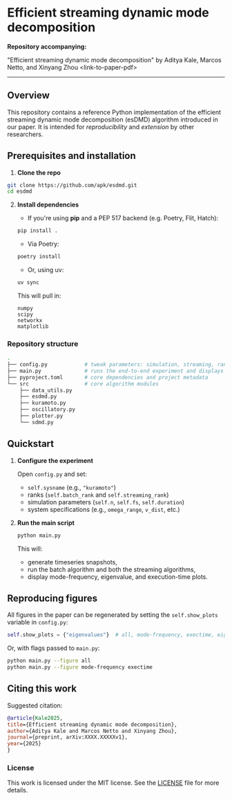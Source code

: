 # Efficient streaming dynamic mode decomposition

**Repository accompanying:**

"Efficient streaming dynamic mode decomposition" by Aditya Kale, Marcos Netto, and Xinyang Zhou \<link-to-paper-pdf\>

---

## Overview

This repository contains a reference Python implementation of the efficient streaming dynamic mode decomposition (esDMD) algorithm introduced in our paper. It is intended for _reproducibility_ and _extension_ by other researchers.

## Prerequisites and installation

1. **Clone the repo**

```bash
git clone https://github.com/apk/esdmd.git
cd esdmd
```

2. **Install dependencies**

   - If you're using **pip** and a PEP 517 backend (e.g. Poetry, Flit, Hatch):

   ```bash
   pip install .
   ```

   - Via Poetry:

   ```bash
   poetry install
   ```

   - Or, using uv:

   ```bash
   uv sync
   ```

   This will pull in:

   ```
   numpy
   scipy
   networkx
   matplotlib
   ```

### Repository structure

```bash
.
├── config.py            # tweak parameters: simulation, streaming, ranks settings
├── main.py              # runs the end-to-end experiment and displays figures
├── pyproject.toml       # core dependencies and project metadata
└── src                  # core algorithm modules
    ├── data_utils.py
    ├── esdmd.py
    ├── kuramoto.py
    ├── oscillatory.py
    ├── plotter.py
    └── sdmd.py
```

## Quickstart

1.  **Configure the experiment**

    Open `config.py` and set:

    - `self.sysname` (e.g., `"kuramoto"`)
    - ranks (`self.batch_rank` and `self.streaming_rank`)
    - simulation parameters (`self.n`, `self.fs`, `self.duration`)
    - system specifications (e.g., `omega_range`, `v_dist`, etc.)

2.  **Run the main script**

    ```bash
    python main.py
    ```

    This will:

    - generate timeseries snapshots,
    - run the batch algorithm and both the streaming algorithms,
    - display mode-frequency, eigenvalue, and execution-time plots.

## Reproducing figures

All figures in the paper can be regenerated by setting the `self.show_plots` variable in `config.py`:

```python
self.show_plots = {"eigenvalues"}  # all, mode-frequency, exectime, eigenvalues
```

Or, with flags passed to `main.py`:

```bash
python main.py --figure all
python main.py --figure mode-frequency exectime
```

## Citing this work

Suggested citation:

```bibtex
@article{Kale2025,
title={Efficient streaming dynamic mode decomposition},
author={Aditya Kale and Marcos Netto and Xinyang Zhou},
journal={preprint, arXiv:XXXX.XXXXXv1},
year={2025}
}
```

### License

This work is licensed under the MIT license. See the [LICENSE](LICENSE) file for more details.
